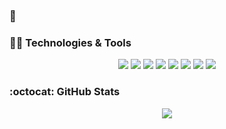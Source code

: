 ### 👋

<!-- ### Handong University, Computer Science (ABEEK - Accreditation Board for Engineering Education of Korea)
  2014.03 ~ 2021.02 

### Ini Solution Intern (SW Developer)
  2020.07 ~ 2020.08

### Samsung SW Academy For Youth - 5th 
  2021.01 ~ 2021.07

### Midas IT (Midas In - Front-end Dev)
  2021.08 ~ Now <br /> -->



<!-- [Notion 포트폴리오 바로가기](https://www.notion.so/951ced02ab6a4be8ba26f2b290d3b68b) -->

<!-- [![Top Langs](https://github-readme-stats.vercel.app/api/top-langs/?username=jun7867&layout=compact&theme=ayu-mirage&langs_count=10)](https://github.com/anuraghazra/github-readme-stats) -->

### 👩‍💻 Technologies & Tools

<p align="center">
    <img src="https://img.shields.io/badge/javascript%20-%23323330.svg?&style=for-the-badge&logo=javascript&logoColor=%23F7DF1E"/>
    <img src="https://img.shields.io/badge/html5%20-%23E34F26.svg?&style=for-the-badge&logo=html5&logoColor=white"/>
    <img src="https://img.shields.io/badge/css3%20-%231572B6.svg?&style=for-the-badge&logo=css3&logoColor=white"/>
    <img src="https://img.shields.io/badge/react%20-%2320232a.svg?&style=for-the-badge&logo=react&logoColor=%2361DAFB"/>
  <img src="https://img.shields.io/badge/python%20-%2314354C.svg?&style=for-the-badge&logo=python&logoColor=white"/>
  <img src="https://img.shields.io/badge/java%20-%2314354C.svg?&style=for-the-badge&logo=java&logoColor=white"/>
    <img src="https://img.shields.io/badge/git%20-%23F05033.svg?&style=for-the-badge&logo=git&logoColor=white"/>
  <img src="https://img.shields.io/badge/pandas%20-%23150458.svg?&style=for-the-badge&logo=pandas&logoColor=white" />
</p>



### :octocat: GitHub Stats

<p align = "center">
  <img src = "https://github-readme-stats.vercel.app/api?username=jun7867&show_icons=true&theme=radical&count_private=true&line_height=27">
<!--   <img src = "https://github-readme-stats.vercel.app/api/top-langs/?username=jun7867&hide=c#&theme=radical&langs_count=4"> -->
</p>


<!-- [![solved.ac tier](http://mazassumnida.wtf/api/generate_badge?boj=jun7867)](https://solved.ac/jun7867) -->

<!--
**jun7867/jun7867** is a ✨ _special_ ✨ repository because its `README.md` (this file) appears on your GitHub profile.

![Jun's github stats](https://github-readme-stats.vercel.app/api?username=jun7867&count_private=true&show_icons=true&hide=contribs)
![Top Langs](https://github-readme-stats.vercel.app/api/top-langs/?username=jun7867&layout=compact)

Here are some ideas to get you started:

- 🔭 I’m currently working on ...
- 🌱 I’m currently learning ...
- 👯 I’m looking to collaborate on ...
- 🤔 I’m looking for help with ...

- 📫 How to reach me: ...
- 😄 Pronouns: ...
- ⚡ Fun fact: ...
-->
